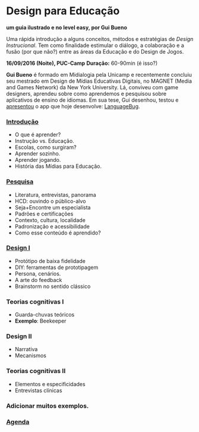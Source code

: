 # Design para Educação
**um guia ilustrado e no level easy, por Gui Bueno**

Uma rápida introdução a alguns conceitos, métodos e estratégias de *Design Instrucional*. Tem como finalidade estimular o diálogo, a colaboração e a fusão (por que não?) entre as áreas da Educação e do Design de Jogos.

**16/09/2016 (Noite), PUC-Camp**
**Duração:** 60-90min (é isso?)

**Gui Bueno** é formado em Midialogia pela Unicamp e recentemente concluiu seu mestrado em Design de Mídias Educativas Digitais, no MAGNET (Media and Games Network) da New York University. Lá, conviveu com game designers, aprendeu sobre como aprendemos e pesquisou sobre aplicativos de ensino de idiomas. Em sua tese, Gui desenhou, testou e [apresentou](https://www.youtube.com/watch?v=DGmgGfFZpQo) o app que hoje desenvolve: [LanguageBug](http://guibueno.github.io/).

### [Introdução](intro.md)

* O que é aprender?
* Instrução vs. Educação.
* Escolas, como surgiram?
* Aprender sozinho.
* Aprender jogando.
* História das Mídias para Educação.

### [Pesquisa](pesquisa.md)

* Literatura, entrevistas, panorama
* HCD: ouvindo o público-alvo
* Seja+Encontre um especialista
* Padrões e certificações
* Contexto, cultura, localidade
* Padronização e acessibilidade
* Como esse conteúdo é aprendido?

### [Design I](design-i.md)

* Protótipo de baixa fidelidade
* DIY: ferramentas de prototipagem
* Persona, cenários.
* A arte do feedback
* Brainstorm no sentido clássico

### Teorias cognitivas I

* Guarda-chuvas teóricos
* **Exemplo**: Beekeeper

### Design II

* Narrativa
* Mecanismos

### Teorias cognitivas II

* Elementos e especificidades
* Entrevistas clínicas

### Adicionar muitos exemplos.

### [Agenda](agenda.md)
